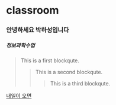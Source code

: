# classroom

### 안녕하세요 박하성입니다
##### 정보과학수업
> This is a first blockqute.
>	> This is a second blockqute.
>	>	> This is a third blockqute.
>	



[내일이 오면](https://www.youtube.com/watch?v=e0--itBVfa0)
